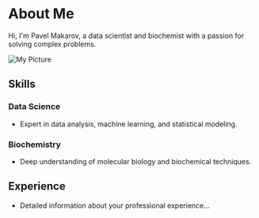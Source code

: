 
# About Me








Hi, I'm Pavel Makarov, a data scientist and biochemist with a passion for solving complex problems.

![My Picture](/assets/me_500.jpeg)

## Skills

### Data Science
- Expert in data analysis, machine learning, and statistical modeling.

### Biochemistry
- Deep understanding of molecular biology and biochemical techniques.

## Experience
- Detailed information about your professional experience...
